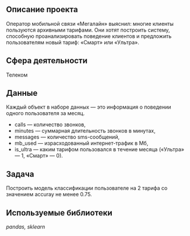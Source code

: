 ## Описание проекта
Оператор мобильной связи «Мегалайн» выяснил: многие клиенты пользуются архивными тарифами. Они хотят построить систему, способную проанализировать поведение клиентов и предложить пользователям новый тариф: «Смарт» или «Ультра».

## Сфера деятельности
Телеком

## Данные
Каждый объект в наборе данных — это информация о поведении одного пользователя за месяц.
* сalls — количество звонков,
* minutes — суммарная длительность звонков в минутах,
* messages — количество sms-сообщений,
* mb_used — израсходованный интернет-трафик в Мб,
* is_ultra — каким тарифом пользовался в течение месяца («Ультра» — 1, «Смарт» — 0).

## Задача 

Построить модель классификации пользователе  на 2 тарифа со значением accuray не менее 0.75.

## Используемые библиотеки
*pandas, sklearn*
